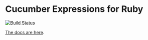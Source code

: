 # Cucumber Expressions for Ruby

[![Build Status](https://travis-ci.org/cucumber/cucumber-expressions-ruby.svg?branch=master)](https://travis-ci.org/cucumber/cucumber-expressions-ruby)

[The docs are here](https://cucumber.io/docs/cucumber/cucumber-expressions/).
